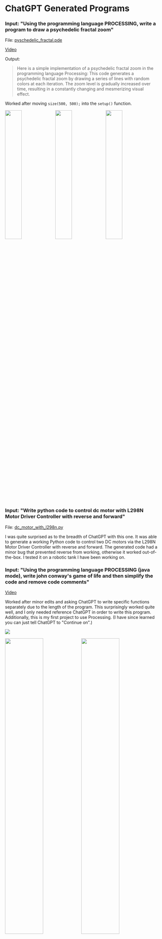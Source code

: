 # ChatGPT Generated Programs

### Input: "Using the programming language PROCESSING, write a program to draw a psychedelic fractal zoom"

File: [pyschedelic_fractal.pde](https://github.com/kennycason/chatgpt_code/blob/main/psychedelic_fractal.pde)

[Video](https://v.usetapes.com/tN8SdeBlYD)

Output: 
> Here is a simple implementation of a psychedelic fractal zoom in the programming language Processing:
> This code generates a psychedelic fractal zoom by drawing a series of lines with random colors at each iteration. The zoom level is gradually increased over time, resulting in a constantly changing and mesmerizing visual effect.

Worked after moving `size(500, 500);` into the `setup()` function.

<img src="https://github.com/kennycason/chatgpt_code/blob/main/output/psychedelic_fractal02.png?raw=true" width="33%"/><img src="https://github.com/kennycason/chatgpt_code/blob/main/output/psychedelic_fractal03.png?raw=true" width="33%"/><img src="https://github.com/kennycason/chatgpt_code/blob/main/output/psychedelic_fractal04.png?raw=true" width="33%"/>



### Input: "Write python code to control dc motor with L298N Motor Driver Controller with reverse and forward"

File: [dc_motor_with_l298n.py](https://github.com/kennycason/chatgpt_code/blob/main/dc_motor_with_l298n.py)

I was quite surprised as to the breadth of ChatGPT with this one. 
It was able to generate a working Python code to control two DC motors via the L298N Motor Driver Controller with reverse and forward.
The generated code had a minor bug that prevented reverse from working, otherwise it worked out-of-the-box. 
I tested it on a robotic tank I have been working on.



### Input: "Using the programming language PROCESSING (java mode), write john conway's game of life and then simplify the code and remove code comments"

[Video](https://v.usetapes.com/h4XFbxRH9F)

Worked after minor edits and asking ChatGPT to write specific functions separately due to the length of the program. 
This surprisingly worked quite well, and I only needed reference ChatGPT in order to write this program. 
Additionally, this is my first project to use Processing. (I have since learned you can just tell ChatGPT to "Continue on".)

<img src="https://github.com/kennycason/chatgpt_code/blob/main/output/game_of_life_running.png?raw=true" />

<img src="https://github.com/kennycason/chatgpt_code/blob/main/output/game_of_life01.png?raw=true" width="50%"/><img src="https://github.com/kennycason/chatgpt_code/blob/main/output/game_of_life02.png?raw=true" width="50%"/><img src="https://github.com/kennycason/chatgpt_code/blob/main/output/game_of_life03.png?raw=true" width="50%"/><img src="https://github.com/kennycason/chatgpt_code/blob/main/output/game_of_life04.png?raw=true" width="50%"/>



### Input: "Write a simple neural network in python and then remove code comments"

File: [neural_network.py](https://github.com/kennycason/chatgpt_code/blob/main/neural_network.py)

Code worked as-is. 

Target Vector: `[0, 1, 1, 0]`
Output:
```bash
[[0.03896381]
 [0.95923365]
 [0.96770453]
 [0.04000064]]
```



### Input: "Using the python programming language that please write a program for visually pleasing infinite psychedelic pattern."

I was indeed pleased with the result!

[Video](https://v.usetapes.com/lhoOLUoir8)

<img src="https://github.com/kennycason/chatgpt_code/blob/main/output/visually_pleasing_infinite_pyschedelic_pattern.png?raw=true" />



### Input:  "Write python code to read camera data via picamera2 and detect faces with opencv."

File: [opencv_face_detection.py](https://github.com/kennycason/chatgpt_code/blob/main/opencv_face_detection.py)

### Input: "Write python code for blackjack game"

File: [blackjack.py](https://github.com/kennycason/chatgpt_code/blob/main/blackjack.py)

I finished the final lines of code myself due to ChatGPT output buffer max length.

```shell
Your hand:
10 of Hearts
3 of Spades
Dealer's hand:
10 of Diamonds
Your hand:
10 of Hearts
3 of Spades
10 of Clubs
You busted! Dealer wins.
```
```shell
Your hand:
5 of Spades
1 of Diamonds
Dealer's hand:
10 of Clubs
Your hand:
5 of Spades
1 of Diamonds
2 of Spades
Your hand:
5 of Spades
1 of Diamonds
2 of Spades
1 of Hearts
Your hand:
5 of Spades
1 of Diamonds
2 of Spades
1 of Hearts
10 of Clubs
You win!
```

File: [blackjack2.py](https://github.com/kennycason/chatgpt_code/blob/main/blackjack2.py)

Worked as-is

```shell
Your hand:
7 of Hearts
10 of Clubs
Dealer's hand:
2 of Clubs
Dealer's hand:
2 of Clubs
7 of Spades
10 of Hearts
You Lose!
```



### Input: "Using the programming language PROCESSING (java mode), write a program to draw a psychedelic pattern"

File: [pyschedelic_pattern.pde](https://github.com/kennycason/chatgpt_code/blob/main/pyschedelic_pattern.pde)

Worked after minor editing.

<img src="https://github.com/kennycason/chatgpt_code/blob/main/output/psychedelic_pattern01.png?raw=true" width="33%"/><img src="https://github.com/kennycason/chatgpt_code/blob/main/output/psychedelic_pattern03.png?raw=true" width="33%"/>

